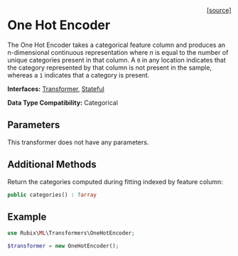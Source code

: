 <span style="float:right;"><a href="https://github.com/RubixML/RubixML/blob/master/src/Transformers/OneHotEncoder.php">[source]</a></span>

# One Hot Encoder
The One Hot Encoder takes a categorical feature column and produces an n-dimensional continuous representation where *n* is equal to the number of unique categories present in that column. A `0` in any location indicates that the category represented by that column is not present in the sample, whereas a `1` indicates that a category is present.

**Interfaces:** [Transformer](api.md#transformer), [Stateful](api.md#stateful)

**Data Type Compatibility:** Categorical

## Parameters
This transformer does not have any parameters.

## Additional Methods
Return the categories computed during fitting indexed by feature column:
```php
public categories() : ?array
```

## Example
```php
use Rubix\ML\Transformers\OneHotEncoder;

$transformer = new OneHotEncoder();
```